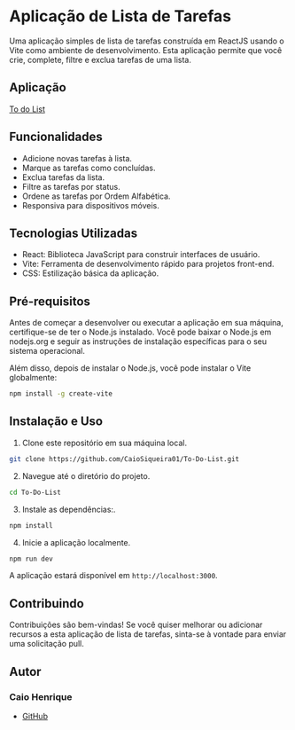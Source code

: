 # Aplicação de Lista de Tarefas

Uma aplicação simples de lista de tarefas construída em ReactJS usando o Vite como ambiente de desenvolvimento. Esta aplicação permite que você crie, complete, filtre e exclua tarefas de uma lista.

## Aplicação

[To do List](https://to-do-list-six-woad.vercel.app/)

## Funcionalidades

- Adicione novas tarefas à lista.
- Marque as tarefas como concluídas.
- Exclua tarefas da lista.
- Filtre as tarefas por status.
- Ordene as tarefas por Ordem Alfabética.
- Responsiva para dispositivos móveis.

## Tecnologias Utilizadas

- React: Biblioteca JavaScript para construir interfaces de usuário.
- Vite: Ferramenta de desenvolvimento rápido para projetos front-end.
- CSS: Estilização básica da aplicação.

## Pré-requisitos

Antes de começar a desenvolver ou executar a aplicação em sua máquina, certifique-se de ter o Node.js instalado. Você pode baixar o Node.js em nodejs.org e seguir as instruções de instalação específicas para o seu sistema operacional.

Além disso, depois de instalar o Node.js, você pode instalar o Vite globalmente:
```bash
npm install -g create-vite
```

## Instalação e Uso
1. Clone este repositório em sua máquina local.
```bash
git clone https://github.com/CaioSiqueira01/To-Do-List.git
```
2. Navegue até o diretório do projeto.
```bash
cd To-Do-List
```
3. Instale as dependências:.
```bash
npm install
```
4. Inicie a aplicação localmente.
```bash
npm run dev
```
A aplicação estará disponível em `http://localhost:3000`.

## Contribuindo

Contribuições são bem-vindas! Se você quiser melhorar ou adicionar recursos a esta aplicação de lista de tarefas, sinta-se à vontade para enviar uma solicitação pull.

## Autor
### Caio Henrique
- [GitHub](https://github.com/CaioSiqueira01) 
